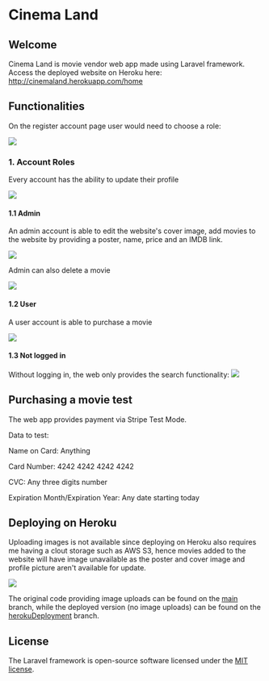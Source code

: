 # Cinema Land

## Welcome

Cinema Land is movie vendor web app made using Laravel framework. Access the deployed website on Heroku here: 
http://cinemaland.herokuapp.com/home

## Functionalities

On the register account page user would need to choose a role:

![](https://i.imgur.com/ocuCuj5.png)

### 1. Account Roles

Every account has the ability to update their profile

![](https://i.imgur.com/FDJNDHX.png)

#### 1.1 Admin
An admin account is able to edit the website's cover image, add movies to the website by providing a poster, name, price and an IMDB link.

![](https://i.imgur.com/kNyLdFS.png)

Admin can also delete a movie

![](https://i.imgur.com/W1ftoKZ.png)

#### 1.2 User
A user account is able to purchase a movie

![](https://i.imgur.com/INMS5L4.png)

#### 1.3 Not logged in 
Without logging in, the web only provides the search functionality:
![](https://i.imgur.com/eN41JXH.png)


## Purchasing a movie test

The web app provides payment via Stripe Test Mode.

Data to test:

Name on Card: Anything

Card Number: 4242 4242 4242 4242

CVC: Any three digits number

Expiration Month/Expiration Year: Any date starting today

## Deploying on Heroku

Uploading images is not available since deploying on Heroku also requires me having a clout storage such as AWS S3, hence movies added to the website will have image unavailable as the poster and cover image and profile picture aren't available for update.

![](https://i.imgur.com/GLSqIbC.png)

The original code providing image uploads can be found on the [main](https://github.com/juliantjg/CinemaLand/tree/main) branch, while the deployed version (no image uploads) can be found on the [herokuDeployment](https://github.com/juliantjg/CinemaLand/tree/herokuDeployment) branch.

## License

The Laravel framework is open-source software licensed under the [MIT license](https://opensource.org/licenses/MIT).
